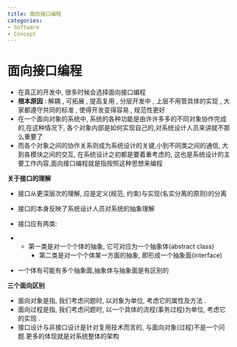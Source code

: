 ```yaml
---
title: 面向接口编程
categories:
- Software
- Concept
---
```

# 面向接口编程

- 在真正的开发中, 很多时候会选择面向接口编程
- **根本原因** :  解耦 , 可拓展 , 提高复用 , 分层开发中 , 上层不用管具体的实现 , 大家都遵守共同的标准 , 使得开发变得容易 , 规范性更好
- 在一个面向对象的系统中, 系统的各种功能是由许许多多的不同对象协作完成的,在这种情况下, 各个对象内部是如何实现自己的,对系统设计人员来讲就不那么重要了
- 而各个对象之间的协作关系则成为系统设计的关键,小到不同类之间的通信, 大到各模块之间的交互, 在系统设计之初都是要着重考虑的, 这也是系统设计的主要工作内容,面向接口编程就是指按照这种思想来编程

**关于接口的理解**

- 接口从更深层次的理解, 应是定义(规范, 约束)与实现(名实分离的原则)的分离

- 接口的本身反映了系统设计人员对系统的抽象理解

- 接口应有两类:

- - 第一类是对一个个体的抽象, 它可对应为一个抽象体(abstract class)
    - 第二类是对一个个体某一方面的抽象, 即形成一个抽象面(interface)

- 一个体有可能有多个抽象面,抽象体与抽象面是有区别的

**三个面向区别**

- 面向对象是指, 我们考虑问题时, 以对象为单位, 考虑它的属性及方法 .
- 面向过程是指, 我们考虑问题时, 以一个具体的流程(事务过程)为单位, 考虑它的实现 .
- 接口设计与非接口设计是针对复用技术而言的, 与面向对象(过程)不是一个问题.更多的体现就是对系统整体的架构